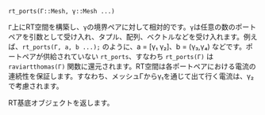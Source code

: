 ```
rt_ports(Γ::Mesh, γ::Mesh ...)
```

`Γ`上にRT空間を構築し、`γ`の境界ペアに対して相対的です。`γ`は任意の数のポートペアを引数として受け入れ、タプル、配列、ベクトルなどを受け入れます。例えば、`rt_ports(Γ, a, b ...);` のように、a = [γ₁ γ₂]、b = (γ₃,γ₄) などです。ポートペアが供給されていない `rt_ports`、すなわち `rt_ports(Γ)` は `raviartthomas(Γ)` 関数に還元されます。RT空間は各ポートペアにおける電流の連続性を保証します。すなわち、メッシュΓからγ₁を通じて出て行く電流は、γ₂で考慮されます。

RT基底オブジェクトを返します。
